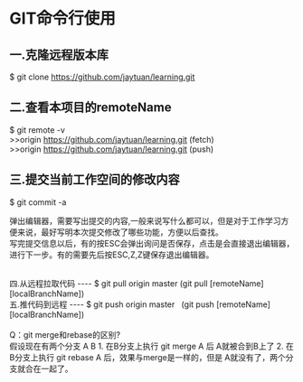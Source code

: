 GIT命令行使用
====
一.克隆远程版本库
----
$ git clone https://github.com/jaytuan/learning.git

二.查看本项目的remoteName
----
$ git remote -v
<br/>
\>\>origin https://github.com/jaytuan/learning.git (fetch)
<br/>
\>\>origin https://github.com/jaytuan/learning.git (push)

三.提交当前工作空间的修改内容
----
$ git commit -a   
<br/>
<p>弹出编辑器，需要写出提交的内容,一般来说写什么都可以，但是对于工作学习方便来说，最好写明本次提交修改了哪些功能，方便以后查找。
<br/>
写完提交信息以后，有的按ESC会弹出询问是否保存，点击是会直接退出编辑器，进行下一步。有的需要先后按ESC,Z,Z键保存退出编辑器。</p>
<br/>
四.从远程拉取代码
----
$ git pull origin master    (git pull [remoteName] [localBranchName])
<br/>
五.推代码到远程
----
$ git push origin master    (git push [remoteName] [localBranchName])
<br/>

<br/>
Q：git merge和rebase的区别?<br/>
假设现在有两个分支 A B
1. 在B分支上执行 git merge A 后 A就被合到B上了
2. 在B分支上执行 git rebase A 后，效果与merge是一样的，但是 A就没有了，两个分支就合在一起了。
